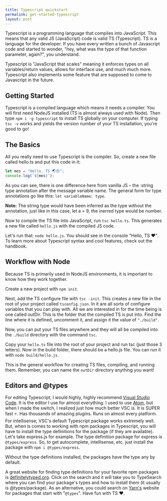 ```yaml
---
title: Typescript quickstart
permalink: get-started-typescript
layout: post
---
```


Typescript is a programming language that compiles into JavaScript. This means that any valid JS (JavaScript) code is valid TS (Typescript). TS is a language for the developer. If you have every written a bunch of Javascript code and started to wonder, "hey, what was the type of that function parameter, again?", you understand.

Typescript is "JavaScript that scales" meaning it enforces types on all variables/return values, allows for interface use, and much much more. Typescript also implements some feature that are supposed to come to Javascript in the future.<!--more-->

## Getting Started

Typescript is a compiled language which means it needs a compiler. You will first need NodeJS installed (TS is almost always used with Node). Then type `npm i -g typescript` to install TS globally on your computer.
If typing `tsc -v` works and yields the version number of your TS installation, you're good to go!

## The Basics

All you really need to use Typescript is the compiler. So, create a new file called hello.ts and put this code in it:

```typescript
let mes = "Hello, TS 🌏😍";
console.log(`${mes}`);
```

As you can see, there is one difference here from vanilla JS – the :string type annotation after the message variable name. The general form for type annotations go like this: `let variableName: type`.

**Note:** The string type would have been inferred as the type without the annotation, just like in this case, let a = 9, the inerred type would be number.

Now to compile the TS file into JavaScript, run `tsc hello.ts`. This generates a new file called `hello.js` with the compiled JS code.

Let's run that: `node hello.js`. You should see in the console "Hello, TS ♥️".
To learn more about Typescript syntax and cool features, check out the handbook.

## Workflow with Node

Because TS is primarily used in NodeJS environments, it is important to know how they work together.

Create a new project with `npm init`.

Next, add the TS configure file with `tsc -init`. This creates a new file in the root of your project called `tsconfig.json`. In it are all sorts of configure variables that you can play with. All we are interested in for the time being is one called outDir. This is the folder that the compiled TS is put into. Find the line where it is defined, uncomment it, and assign it the value of `"./build"`.

Now, you can put your TS files anywhere and they will all be compiled into the `./build` directory with the command `tsc`.

Copy your `hello.ts` file into the root of your project and run tsc (just those 3 letters). Now in the build folder, there should be a hello.js file. You can run it with `node build/hello.js`.

This is the general workflow for creating TS files, compiling, and running them. Remember, you can name the `outDir` directory anything you want!

## Editors and @types

For editing Typescript, I would highly, highly recommend [Visual Studio Code](https://code.visualstudio.com/). It is the editor I use for almost everything. I used to use [Atom](https://atom.io/), but when I made the switch, I realized just how much better VSC is. It is SUPER fast ⚡️. Has thousands of amazing plugins. Runs on almost every platform.
For intellisense, VSC's default Typescript package works extremely well. But, when is comes to working with npm packages in Typescript, you will have to install the type definitions for the package (if they are available). Let's take express.js for example. The type definition package for express is `@types/express`. So, to get autocomplete, intellisense, etc. just install the package with `npm i @types/express`.

Without the type definitions installed, the packages have the type any by default.

A great website for finding type definitions for your favorite npm packages is [definitelytyped.org](https://definitelytyped.org). Click on the search and it will take you to TypeSearch where you can find your package's types and how to install them (it usually is @types/package).
As an alternative, you could search on [Yarn's](https://yarnpkg.com/lang/en/) website for packages that start with "`@types`".
Have fun with TS ❤️.
